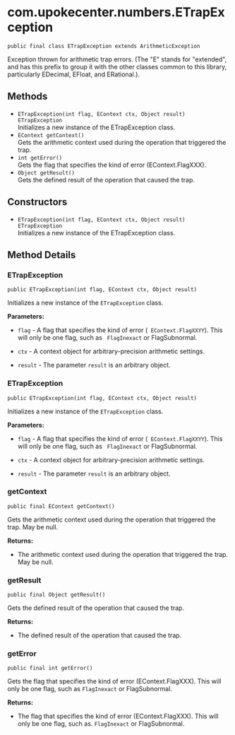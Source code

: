 # com.upokecenter.numbers.ETrapException

    public final class ETrapException extends ArithmeticException

Exception thrown for arithmetic trap errors. (The "E" stands for "extended",
 and has this prefix to group it with the other classes common to this
 library, particularly EDecimal, EFloat, and ERational.).

## Methods

* `ETrapException​(int flag,
              EContext ctx,
              Object result) ETrapException`<br>
 Initializes a new instance of the ETrapException class.
* `EContext getContext()`<br>
 Gets the arithmetic context used during the operation that triggered the
 trap.
* `int getError()`<br>
 Gets the flag that specifies the kind of error (EContext.FlagXXX).
* `Object getResult()`<br>
 Gets the defined result of the operation that caused the trap.

## Constructors

* `ETrapException​(int flag,
              EContext ctx,
              Object result) ETrapException`<br>
 Initializes a new instance of the ETrapException class.

## Method Details

### ETrapException
    public ETrapException​(int flag, EContext ctx, Object result)
Initializes a new instance of the <code>ETrapException</code> class.

**Parameters:**

* <code>flag</code> - A flag that specifies the kind of error (<code>
 EContext.FlagXXYY</code>). This will only be one flag, such as <code>
 FlagInexact</code> or FlagSubnormal.

* <code>ctx</code> - A context object for arbitrary-precision arithmetic settings.

* <code>result</code> - The parameter <code>result</code> is an arbitrary object.

### ETrapException
    public ETrapException​(int flag, EContext ctx, Object result)
Initializes a new instance of the <code>ETrapException</code> class.

**Parameters:**

* <code>flag</code> - A flag that specifies the kind of error (<code>
 EContext.FlagXXYY</code>). This will only be one flag, such as <code>
 FlagInexact</code> or FlagSubnormal.

* <code>ctx</code> - A context object for arbitrary-precision arithmetic settings.

* <code>result</code> - The parameter <code>result</code> is an arbitrary object.

### getContext
    public final EContext getContext()
Gets the arithmetic context used during the operation that triggered the
 trap. May be null.

**Returns:**

* The arithmetic context used during the operation that triggered the
 trap. May be null.

### getResult
    public final Object getResult()
Gets the defined result of the operation that caused the trap.

**Returns:**

* The defined result of the operation that caused the trap.

### getError
    public final int getError()
Gets the flag that specifies the kind of error (EContext.FlagXXX). This will
 only be one flag, such as <code>FlagInexact</code> or FlagSubnormal.

**Returns:**

* The flag that specifies the kind of error (EContext.FlagXXX). This
 will only be one flag, such as. <code>FlagInexact</code> or FlagSubnormal.
